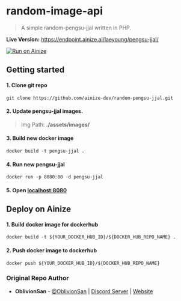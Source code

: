 # random-image-api

> A simple random-pengsu-jjal written in PHP.

**Live Version:** https://endpoint.ainize.ai/laeyoung/pengsu-jjal/

[![Run on Ainize](https://ainize.ai/static/images/run_on_ainize_button.png)](https://ainize.web.app/redirect?git_repo=github.com/ainize-dev/random-pengsu-jjal)

## Getting started

#### 1. Clone git repo

`git clone https://github.com/ainize-dev/random-pengsu-jjal.git`

#### 2. Update pengsu-jjal images.

> Img Path: **./assets/images/**

#### 3. Build new docker image

`docker build -t pengsu-jjal .`

#### 4. Run new pengsu-jjal

`docker run -p 8080:80 -d pengsu-jjal`

#### 5. Open [localhost:8080](http://localhost:8080)

## Deploy on Ainize

#### 1. Build docker image for dockerhub

`docker build -t ${YOUR_DOCKER_HUB_ID}/${DOCKER_HUB_REPO_NAME} .`

#### 2. Push docker image to dockerhub

`docker push ${YOUR_DOCKER_HUB_ID}/${DOCKER_HUB_REPO_NAME}`



### Original Repo Author
- **OblivionSan** - [@OblivionSan](https://twitter.com/OblivionSan) | [Discord Server](https://discord.gg/kxNeGRC) | [Website](https://oblivionsan.tk)
